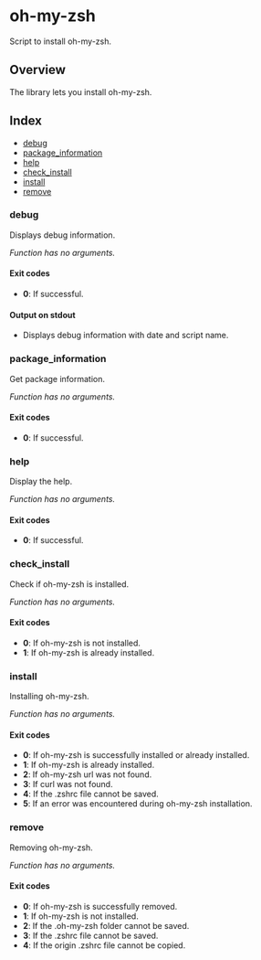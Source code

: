 # oh-my-zsh

Script to install oh-my-zsh.

## Overview

The library lets you install oh-my-zsh.

## Index

* [debug](#debug)
* [package_information](#packageinformation)
* [help](#help)
* [check_install](#checkinstall)
* [install](#install)
* [remove](#remove)

### debug

Displays debug information.

_Function has no arguments._

#### Exit codes

* **0**: If successful.

#### Output on stdout

* Displays debug information with date and script name.

### package_information

Get package information.

_Function has no arguments._

#### Exit codes

* **0**: If successful.

### help

Display the help.

_Function has no arguments._

#### Exit codes

* **0**: If successful.

### check_install

Check if oh-my-zsh is installed.

_Function has no arguments._

#### Exit codes

* **0**: If oh-my-zsh is not installed.
* **1**: If oh-my-zsh is already installed.

### install

Installing oh-my-zsh.

_Function has no arguments._

#### Exit codes

* **0**: If oh-my-zsh is successfully installed or already installed.
* **1**: If oh-my-zsh is already installed.
* **2**: If oh-my-zsh url was not found.
* **3**: If curl was not found.
* **4**: If the .zshrc file cannot be saved.
* **5**: If an error was encountered during oh-my-zsh installation.

### remove

Removing oh-my-zsh.

_Function has no arguments._

#### Exit codes

* **0**: If oh-my-zsh is successfully removed.
* **1**: If oh-my-zsh is not installed.
* **2**: If the .oh-my-zsh folder cannot be saved.
* **3**: If the .zshrc file cannot be saved.
* **4**: If the origin .zshrc file cannot be copied.


